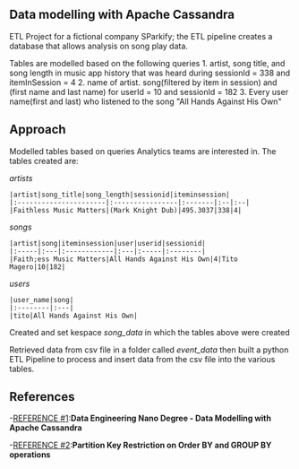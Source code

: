 ## Data modelling with Apache Cassandra
ETL Project for a fictional company SParkify; the ETL pipeline creates a database that allows analysis on song play data. 

Tables are modelled based on the following queries 
    1. artist, song title, and song length in music app history that was heard during sessionId = 338 and itemInSession = 4
    2. name of artist. song(filtered by item in session) and (first name and last name) for userId = 10 and sessionId = 182
    3. Every user name(first and last) who listened to the song "All Hands Against His Own"
    
## Approach 

Modelled tables based on queries Analytics teams are interested in. The tables created are:

*artists*

    |artist|song_title|song_length|sessionid|iteminsession|
    |:----------------------|:----------------|:-------|:--|:--|
    |Faithless Music Matters|(Mark Knight Dub)|495.3037|338|4|

*songs*

    |artist|song|iteminsession|user|userid|sessionid|
    |:-----|:---|:------------|:---|:-----|:--------|
    |Faith;ess Music Matters|All Hands Against His Own|4|Tito Magero|10|182|

*users*

    |user_name|song|
    |:--------|:---|
    |tito|All Hands Against His Own|
    
Created and set kespace *song_data* in which the tables above were created

Retrieved data from csv file in a folder called *event_data* then built a python ETL Pipeline to process and insert data from the csv file into the various tables. 

## References

-[REFERENCE #1](https://classroom.udacity.com/nanodegrees/nd027):**Data Engineering Nano Degree - Data Modelling with Apache Cassandra**

-[REFERENCE #2](https://stackoverflow.com/questions/46921455/cassandra-error-order-by-only-supported-when-partition-key-is-restricted-by-eq):**Partition Key Restriction on Order BY and GROUP BY operations**
